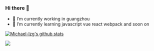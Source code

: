 ### Hi there 👋

- 🔭 I’m currently working in guangzhou
- 🌱 I’m currently learning javascript vue react webpack and soon on

[![Michael-lzg's github stats](https://github-readme-stats.vercel.app/api?username=Michael-lzg&show_icons=true&hide_title=true])](https://github.com/Michael-lzg)

![](https://komarev.com/ghpvc/?username=Michael-lzg&color=ff69b4&label=PV+Since+2021-7-16)


